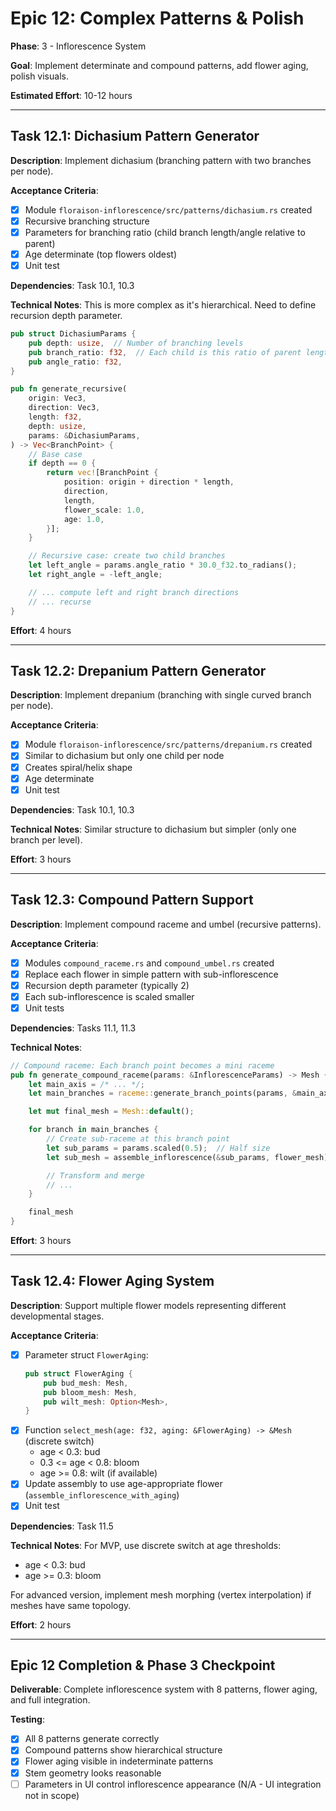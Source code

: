 # Epic 12: Complex Patterns & Polish

**Phase**: 3 - Inflorescence System

**Goal**: Implement determinate and compound patterns, add flower aging, polish visuals.

**Estimated Effort**: 10-12 hours

---

## Task 12.1: Dichasium Pattern Generator

**Description**: Implement dichasium (branching pattern with two branches per node).

**Acceptance Criteria**:
- [x] Module `floraison-inflorescence/src/patterns/dichasium.rs` created
- [x] Recursive branching structure
- [x] Parameters for branching ratio (child branch length/angle relative to parent)
- [x] Age determinate (top flowers oldest)
- [x] Unit test

**Dependencies**: Task 10.1, 10.3

**Technical Notes**:
This is more complex as it's hierarchical. Need to define recursion depth parameter.

```rust
pub struct DichasiumParams {
    pub depth: usize,  // Number of branching levels
    pub branch_ratio: f32,  // Each child is this ratio of parent length
    pub angle_ratio: f32,
}

pub fn generate_recursive(
    origin: Vec3,
    direction: Vec3,
    length: f32,
    depth: usize,
    params: &DichasiumParams,
) -> Vec<BranchPoint> {
    // Base case
    if depth == 0 {
        return vec![BranchPoint {
            position: origin + direction * length,
            direction,
            length,
            flower_scale: 1.0,
            age: 1.0,
        }];
    }

    // Recursive case: create two child branches
    let left_angle = params.angle_ratio * 30.0_f32.to_radians();
    let right_angle = -left_angle;

    // ... compute left and right branch directions
    // ... recurse
}
```

**Effort**: 4 hours

---

## Task 12.2: Drepanium Pattern Generator

**Description**: Implement drepanium (branching with single curved branch per node).

**Acceptance Criteria**:
- [x] Module `floraison-inflorescence/src/patterns/drepanium.rs` created
- [x] Similar to dichasium but only one child per node
- [x] Creates spiral/helix shape
- [x] Age determinate
- [x] Unit test

**Dependencies**: Task 10.1, 10.3

**Technical Notes**:
Similar structure to dichasium but simpler (only one branch per level).

**Effort**: 3 hours

---

## Task 12.3: Compound Pattern Support

**Description**: Implement compound raceme and umbel (recursive patterns).

**Acceptance Criteria**:
- [x] Modules `compound_raceme.rs` and `compound_umbel.rs` created
- [x] Replace each flower in simple pattern with sub-inflorescence
- [x] Recursion depth parameter (typically 2)
- [x] Each sub-inflorescence is scaled smaller
- [x] Unit tests

**Dependencies**: Tasks 11.1, 11.3

**Technical Notes**:
```rust
// Compound raceme: Each branch point becomes a mini raceme
pub fn generate_compound_raceme(params: &InflorescenceParams) -> Mesh {
    let main_axis = /* ... */;
    let main_branches = raceme::generate_branch_points(params, &main_axis);

    let mut final_mesh = Mesh::default();

    for branch in main_branches {
        // Create sub-raceme at this branch point
        let sub_params = params.scaled(0.5);  // Half size
        let sub_mesh = assemble_inflorescence(&sub_params, flower_mesh);

        // Transform and merge
        // ...
    }

    final_mesh
}
```

**Effort**: 3 hours

---

## Task 12.4: Flower Aging System

**Description**: Support multiple flower models representing different developmental stages.

**Acceptance Criteria**:
- [x] Parameter struct `FlowerAging`:
  ```rust
  pub struct FlowerAging {
      pub bud_mesh: Mesh,
      pub bloom_mesh: Mesh,
      pub wilt_mesh: Option<Mesh>,
  }
  ```
- [x] Function `select_mesh(age: f32, aging: &FlowerAging) -> &Mesh` (discrete switch)
  - age < 0.3: bud
  - 0.3 <= age < 0.8: bloom
  - age >= 0.8: wilt (if available)
- [x] Update assembly to use age-appropriate flower (`assemble_inflorescence_with_aging`)
- [x] Unit test

**Dependencies**: Task 11.5

**Technical Notes**:
For MVP, use discrete switch at age thresholds:
- age < 0.3: bud
- age >= 0.3: bloom

For advanced version, implement mesh morphing (vertex interpolation) if meshes have same topology.

**Effort**: 2 hours

---

## Epic 12 Completion & Phase 3 Checkpoint

**Deliverable**: Complete inflorescence system with 8 patterns, flower aging, and full integration.

**Testing**:
- [x] All 8 patterns generate correctly
- [x] Compound patterns show hierarchical structure
- [x] Flower aging visible in indeterminate patterns
- [x] Stem geometry looks reasonable
- [ ] Parameters in UI control inflorescence appearance (N/A - UI integration not in scope)
